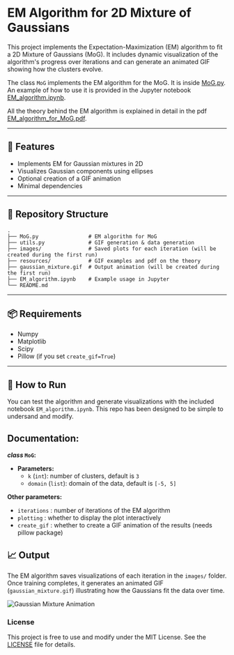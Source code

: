# EM Algorithm for 2D Mixture of Gaussians

This project implements the Expectation-Maximization (EM) algorithm to fit a 2D Mixture of Gaussians (MoG). It includes dynamic visualization of the algorithm's progress over iterations and can generate an animated GIF showing how the clusters evolve.

The class `MoG` implements the EM algorithm for the MoG. It is inside [MoG.py](MoG.py). An example of how to use it is provided in the Jupyter notebook [EM_algorithm.ipynb](EM_algorithm.ipynb).

All the theory behind the EM algorithm is explained in detail in the pdf [EM_algorithm_for_MoG.pdf](resources/EM_algorithm_for_MoG.pdf).

---

## 🚀 Features

- Implements EM for Gaussian mixtures in 2D
- Visualizes Gaussian components using ellipses
- Optional creation of a GIF animation
- Minimal dependencies

---

## 📁 Repository Structure

```
.
├── MoG.py                # EM algorithm for MoG
├── utils.py              # GIF generation & data generation
├── images/               # Saved plots for each iteration (will be created during the first run)
├── resources/            # GIF examples and pdf on the theory
├── gaussian_mixture.gif  # Output animation (will be created during the first run)
├── EM_algorithm.ipynb    # Example usage in Jupyter
└── README.md
```

---

## 📦 Requirements

- Numpy
- Matplotlib
- Scipy
- Pillow  (if you set `create_gif=True`)

---

## 🧪 How to Run

You can test the algorithm and generate visualizations with the included notebook `EM_algorithm.ipynb`. This repo has been designed to be simple to undersand and modify.

## Documentation:

**_class_ `MoG`:**
- **Parameters:**
    - `k` (`int`): number of clusters, default is `3`
    - `domain` (`list`): domain of the data, default is `[-5, 5]`

**Other parameters:**
- `iterations` : number of iterations of the EM algorithm
- `plotting` : whether to display the plot interactively
- `create_gif` : whether to create a GIF animation of the results (needs pillow package)

## 📈 Output

The EM algorithm saves visualizations of each iteration in the `images/` folder. Once training completes, it generates an animated GIF (`gaussian_mixture.gif`) illustrating how the Gaussians fit the data over time.

![Gaussian Mixture Animation](https://github.com/paulbouuu/EM_gaussian_mixture/raw/main/resources/optimal_gaussian_mixture.gif)

### License
This project is free to use and modify under the MIT License. See the [LICENSE](LICENSE) file for details.